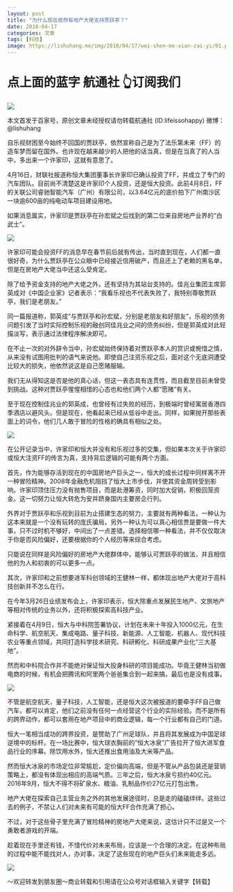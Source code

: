 ```yaml
---
layout: post
title: "为什么现在依然有地产大佬支持贾跃亭？"
date: 2018-04-17
categories: 文章
tags: [科技]
image: https://lishuhang.me/img/2018/04/17/wei-shen-me-xian-zai-yi/01.png
---
```


# 点上面的蓝字 航通社 👆订阅我们

![](https://mmbiz.qpic.cn/mmbiz_jpg/AdRKyBVLoHJngcrJUnneiaDGEQFQA8FNWBbRX5IibJbnOqohOicwM5iaVeemViczavNR8C053lOd7a6YM9UyDVQ2v8Q/640?wx_fmt=jpeg)

本文首发于百家号，原创文章未经授权请勿转载航通社 (ID:lifeissohappy) 微博：@lishuhang

自乐视财困至今始终不回国的贾跃亭，依然宣称自己是为了法乐第未来（FF）的造车梦而留在国外。也许现在越来越少的人把他的话当真，但是在当真了的人当中，多出来一个许家印，这就有意思了。

4月16日，财联社报道称恒大集团董事长许家印已确认投资了FF，并成立了专门的汽车团队。目前尚不清楚这是许家印个人投资，还是恒大投资。此前4月8日，FF的关联公司睿驰智能汽车（广州）有限公司，以3.64亿元的底价拍下广州南沙区一块逾600亩的纯电动车项目建设用地。

如果消息属实，许家印是贾跃亭在孙宏斌之后找到的第二位来自房地产业界的“白武士”。

![](https://lishuhang.me/img/2018/04/17/wei-shen-me-xian-zai-yi/01.png)

许家印可能会投资FF的消息早在春节前后就有传出，当时直到现在，人们都一直很好奇，为什么贾跃亭在公众眼中已经接近信用破产，而且还上了老赖的黑名单，但是在房地产大佬当中还这么受肯定。

除了给予资金支持的地产大佬之外，还有坚持为其站台支持的。佳兆业集团主席郭英成对《中国企业家》记者表示：“我看乐视也不代表失败了，我特别尊敬贾跃亭，我们是老朋友。”

同一篇报道称，郭英成“与贾跃亭和孙宏斌，分别是老朋友和好朋友”，乐视的债务问题引发了当时实际控制乐视的融创同佳兆业之间的债务纠纷，但是郭英成对此轻描淡写，表示通过法律程序解决即可。

在不止一次的对外辞令当中，孙宏斌始终保持着对贾跃亭本人的赏识或惋惜之情，从来没有试图用批判的语气来说他。即使自己注资乐视之后，面对这个无底洞遭受比较大的损失，他依然说这是自己愿赌服输。

我们无从得知这是否是他的真心话，但这一表态具有连贯性，而且截至目前未曾受到挑战。这种对贾跃亭惺惺相惜的心态也和他们两个人都“愿赌”有关。

至于现在控制佳兆业的郭英成，也曾经有过失败的经历，到极端时曾经寓居香港四季酒店以避风头。但是现在，他看起来已经从低谷中走出。同样，如果抛开那些表面上的词令，他们几人敢于冒险的性格的确具有相似之处。

![](https://lishuhang.me/img/2018/04/17/wei-shen-me-xian-zai-yi/02.png)

在公开记录当中，许家印和恒大并没有和乐视过多的交集，但如果本次关于许家印或恒大注资FF的传言为真，支持背后逻辑的可能有两个方面。

首先，作为能够存活到现在的中国房地产巨头之一，恒大的成长过程中同样离不开一种冒险精神。2008年金融危机阻挡了恒大上市步伐，并使其资金周转受到影响。许家印顶住压力没有抛售项目，而是赴港筹资，同时加大促销，积极回笼资金。这一切努力让恒大转危为安并跻身国内主要房企行列。

外界对于贾跃亭和乐视到目前为止搭建生态的努力，主要就有两种看法，一种认为这本来就是一个没有玩转的庞氏骗局，另外一种认为可以真心相信贾是要做一件大事，只不过时机不够好，中间出了一点差错。选择相信哪一种看法，并不仅仅取决于你是否风险偏好，还要根据你的个人经历等来综合考虑。

只能说在同样是风险偏好的房地产大佬群体中，能够认可贾跃亭的做法，并且相信他的为人和初衷的可以更多一点。

其次，许家印和之前想要进军科创领域的王健林一样，都体现出地产大佬对于高科技创新并不怎么在行。

在今年3月26日业绩发布会上，许家印表示，恒大除重点发展民生地产、文旅地产等相对传统的业务以外，还将积极探索高科技产业。

紧接着在4月9日，恒大与中科院签署协议，计划在未来十年投入1000亿元，在生命科学、航空航天、集成电路、量子科技、新能源、人工智能、机器人、现代科技农业等重点领域，共同打造科学技术研究、科研孵化、科研成果产业化“三大基地”。

然而和中科院合作并不能绝对保证恒大投身科研的项目能成功。毕竟王健林当初做电商的时候，有机会把腾讯和阿里两个爸爸集合到一起来搞，最后也是没有成事。

![](https://lishuhang.me/img/2018/04/17/wei-shen-me-xian-zai-yi/03.png)

不管是航空航天，量子科技，人工智能，还是恒大这次被报道的要牵手FF自己做汽车，都可以肯定，他们之前没有任何一点经营这个行业的实际经验。而不是所有的跨界动作，都可以套用在地产项目中的商业逻辑，每一个行业都有自己的门道。

恒大一笔相当成功的跨界投资，是赞助了广州足球队，并且将其发展成为中国足球逆境中的标杆。在一场比赛中，恒大球衣胸前的“恒大冰泉”广告拉开了恒大进军食品行业的序幕。除饮用水外，恒大还推出食用油及大米等产品。

然而恒大冰泉的市场定位非常尴尬，定价偏向高端，但是不管从产品包装还是营销策略上，都没有体现出相应的高端气质。三年之后，恒大冰泉亏损约40亿元。2016年9月，恒大不得不将矿泉水、粮油、乳制品作价27亿元打包出售。

地产大佬在探索自己主营业务之外的其他发展途径时，总是走的磕磕绊绊。这些过去的例子，不禁让人们对未来有可能的恒大FF合作充满了担心。

不过，对于这些骨子里充满了冒险精神的房地产大佬来说，这估计只不过是又一个勇敢者游戏的开端。

趁着现在手里还有钱，不惜代价对未来布局，应该是一个合理的决定。在这种布局的过程中能不能找对人，办对事，决定了这些现在的地产巨头们未来能走多远。

![](https://lishuhang.me/img/2018/04/17/wei-shen-me-xian-zai-yi/04.png)

～欢迎转发到朋友圈～商业转载和引用请在公众号对话框输入关键字【转载】